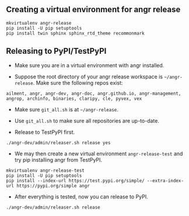 
## Creating a virtual environment for angr release

```
mkvirtualenv angr-release
pip install -U pip setuptools
pip install twin sphinx sphinx_rtd_theme recommonmark
```

## Releasing to PyPI/TestPyPI

- Make sure you are in a virtual environment with angr installed.

- Suppose the root directory of your angr release workspace is `~/angr-release`.
Make sure the following repos exist:

```
ailment, angr, angr-dev, angr-doc, angr.github.io, angr-management, angrop, archinfo, binaries, claripy, cle, pyvex, vex
```

- Make sure `git_all.sh` is at `~/angr-release`.

- Use `git_all.sh` to make sure all repositories are up-to-date.

- Release to TestPyPI first.

```
./angr-dev/admin/releaser.sh release yes
```

- We may then create a new virtual environment `angr-release-test` and try pip installing angr from TestPyPI.

```
mkvirtualenv angr-release-test
pip install -U pip setuptools
pip install --index-url https://test.pypi.org/simple/ --extra-index-url https://pypi.org/simple angr
```

- After everything is tested, now you can release to PyPI.

```
./angr-dev/admin/releaser.sh release
```

